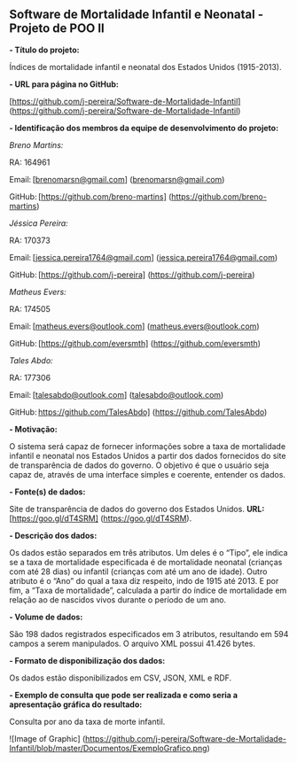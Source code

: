 ﻿## Software de Mortalidade Infantil e Neonatal - Projeto de POO II  

 

**- Título do projeto:** 

Índices de mortalidade infantil e neonatal dos Estados Unidos (1915-2013). 

 
**- URL para página no GitHub:** 

[https://github.com/j-pereira/Software-de-Mortalidade-Infantil] (https://github.com/j-pereira/Software-de-Mortalidade-Infantil) 

 
**- Identificação dos membros da equipe de desenvolvimento do projeto:** 

*Breno Martins:* 

RA: 164961  

Email: [brenomarsn@gmail.com] (brenomarsn@gmail.com) 

GitHub: [https://github.com/breno-martins] (https://github.com/breno-martins) 

*Jéssica Pereira:*

RA: 170373 

Email: [jessica.pereira1764@gmail.com] (jessica.pereira1764@gmail.com) 

GitHub: [https://github.com/j-pereira] (https://github.com/j-pereira) 
 
 *Matheus Evers:*

RA: 174505 

Email: [matheus.evers@outlook.com] (matheus.evers@outlook.com) 

GitHub: [https://github.com/eversmth] (https://github.com/eversmth) 

*Tales Abdo:*

RA: 177306 

Email: [talesabdo@outlook.com] (talesabdo@outlook.com) 

GitHub: https://github.com/TalesAbdo] (https://github.com/TalesAbdo) 

 
**- Motivação:** 

O sistema será capaz de fornecer informações sobre a taxa de mortalidade infantil e neonatal nos Estados Unidos a partir dos dados fornecidos do site de transparência de dados do governo. O objetivo é que o usuário seja capaz de, através de uma interface simples e coerente, entender os dados. 

 
**- Fonte(s) de dados:** 

Site de transparência de dados do governo dos Estados Unidos. **URL:** [https://goo.gl/dT4SRM] (https://goo.gl/dT4SRM). 

**- Descrição dos dados:** 

Os dados estão separados em três atributos. Um deles é o “Tipo”, ele indica se a taxa de mortalidade especificada é de mortalidade neonatal (crianças com até 28 dias) ou infantil (crianças com até um ano de idade). Outro atributo é o “Ano” do qual a taxa diz respeito, indo de 1915 até 2013. E por fim, a “Taxa de mortalidade”, calculada a partir do índice de mortalidade em relação ao de nascidos vivos durante o período de um ano. 

 

**- Volume de dados:** 

São 198 dados registrados especificados em 3 atributos, resultando em 594 campos a serem manipulados. O arquivo XML possui 41.426 bytes. 

 
**- Formato de disponibilização dos dados:** 

Os dados estão disponibilizados em CSV, JSON, XML e RDF. 

 
**- Exemplo de consulta que pode ser realizada e como seria a apresentação gráfica do resultado:** 

Consulta por ano da taxa de morte infantil. 

![Image of Graphic] (https://github.com/j-pereira/Software-de-Mortalidade-Infantil/blob/master/Documentos/ExemploGrafico.png)
